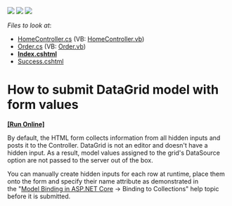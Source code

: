<!-- default badges list -->
![](https://img.shields.io/endpoint?url=https://codecentral.devexpress.com/api/v1/VersionRange/128583361/17.2.4%2B)
[![](https://img.shields.io/badge/Open_in_DevExpress_Support_Center-FF7200?style=flat-square&logo=DevExpress&logoColor=white)](https://supportcenter.devexpress.com/ticket/details/T590924)
[![](https://img.shields.io/badge/📖_How_to_use_DevExpress_Examples-e9f6fc?style=flat-square)](https://docs.devexpress.com/GeneralInformation/403183)
<!-- default badges end -->
<!-- default file list -->
*Files to look at*:

* [HomeController.cs](./CS/dxSampleT590924/Controllers/HomeController.cs) (VB: [HomeController.vb](./VB/dxSampleT590924/Controllers/HomeController.vb))
* [Order.cs](./CS/dxSampleT590924/Models/Order.cs) (VB: [Order.vb](./VB/dxSampleT590924/Models/Order.vb))
* **[Index.cshtml](./CS/dxSampleT590924/Views/Home/Index.cshtml)**
* [Success.cshtml](./CS/dxSampleT590924/Views/Home/Success.cshtml)
<!-- default file list end -->
# How to submit DataGrid model with form values
<!-- run online -->
**[[Run Online]](https://codecentral.devexpress.com/t590924/)**
<!-- run online end -->


<p>By default, the HTML form collects information from all hidden inputs and posts it to the Controller. DataGrid is not an editor and doesn't have a hidden input. As a result, model values assigned to the grid's DataSource option are not passed to the server out of the box.</p>
<p>You can manually create hidden inputs for each row at runtime, place them onto the form and specify their name attribute as demonstrated in the "<a href="https://www.red-gate.com/simple-talk/dotnet/asp-net/model-binding-asp-net-core/">Model Binding in ASP.NET Core</a> -> Binding to Collections" help topic before it is submitted.</p>

<br/>


